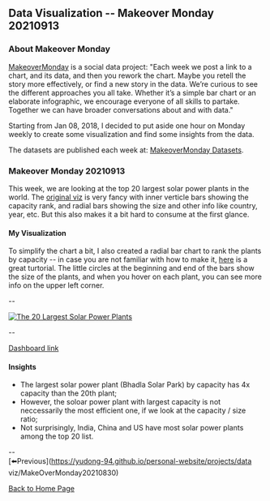 <head>
  <!-- Global site tag (gtag.js) - Google Analytics -->
<script async src="https://www.googletagmanager.com/gtag/js?id=UA-112502179-1"></script>
<script>
  window.dataLayer = window.dataLayer || [];
  function gtag(){dataLayer.push(arguments);}
  gtag('js', new Date());

  gtag('config', 'UA-112502179-1');
</script>
</head>


## Data Visualization -- Makeover Monday 20210913

### About Makeover Monday

[MakeoverMonday](http://www.makeovermonday.co.uk/) is a social data project:
"Each week we post a link to a chart, and its data, and then you rework the chart.
Maybe you retell the story more effectively, or find a new story in the data.
We’re curious to see the different approaches you all take. Whether it’s a simple bar chart or an elaborate infographic, we encourage everyone of all skills to partake.
Together we can have broader conversations about and with data."

Starting from Jan 08, 2018, I decided to put aside one hour on Monday weekly to create some visualization and find some insights from the data.

The datasets are published each week at: [MakeoverMonday Datasets](http://www.makeovermonday.co.uk/data/).

### Makeover Monday 20210913

This week, we are looking at the top 20 largest solar power plants in the world. The [original viz](https://solarpower.guide/solar-energy-insights/largest-solar-plants) is very fancy with inner verticle bars showing the capacity rank, and radial bars showing the size and other info like country, year, etc. But this also makes it a bit hard to consume at the first glance.  

#### My Visualization

To simplify the chart a bit, I also created a radial bar chart to rank the plants by capacity -- in case you are not familiar with how to make it, [here](https://tableau.toanhoang.com/radial-bar-chart-tutorial/) is a great turtorial. The little circles at the beginning and end of the bars show the size of the plants, and when you hover on each plant, you can see more info on the upper left corner.  

--  
<div class='tableauPlaceholder' id='viz1631590780940' style='position: relative'>
  <noscript><a href='#'>
    <img alt='The 20 Largest Solar Power Plants ' src='https:&#47;&#47;public.tableau.com&#47;static&#47;images&#47;Ma&#47;MakeOverMonday20210913The20LargestSolarPowerPlants&#47;The20LargestSolarPowerPlants&#47;1_rss.png' style='border: none' />
    </a></noscript>
  <object class='tableauViz'  style='display:none;'>
    <param name='host_url' value='https%3A%2F%2Fpublic.tableau.com%2F' />
    <param name='embed_code_version' value='3' />
    <param name='site_root' value='' />
    <param name='name' value='MakeOverMonday20210913The20LargestSolarPowerPlants&#47;The20LargestSolarPowerPlants' />
    <param name='tabs' value='no' />
    <param name='toolbar' value='yes' />
    <param name='static_image' value='https:&#47;&#47;public.tableau.com&#47;static&#47;images&#47;Ma&#47;MakeOverMonday20210913The20LargestSolarPowerPlants&#47;The20LargestSolarPowerPlants&#47;1.png' />
    <param name='animate_transition' value='yes' />
    <param name='display_static_image' value='yes' />
    <param name='display_spinner' value='yes' />
    <param name='display_overlay' value='yes' />
    <param name='display_count' value='yes' />
    <param name='language' value='en-US' />
    <param name='filter' value='publish=yes' />
  </object></div>        
  <script type='text/javascript'>    
  var divElement = document.getElementById('viz1631590780940');      
  var vizElement = divElement.getElementsByTagName('object')[0];          
  if ( divElement.offsetWidth > 800 ) { vizElement.style.width='600px';vizElement.style.height='627px';} else if ( divElement.offsetWidth > 500 ) { vizElement.style.width='600px';vizElement.style.height='627px';} else { vizElement.style.width='100%';vizElement.style.height='727px';}   
  var scriptElement = document.createElement('script');           
  scriptElement.src = 'https://public.tableau.com/javascripts/api/viz_v1.js';     
  vizElement.parentNode.insertBefore(scriptElement, vizElement);           
</script>
  
--  

[Dashboard link](https://public.tableau.com/views/MakeOverMonday20210913The20LargestSolarPowerPlants/The20LargestSolarPowerPlants?:language=en-US&publish=yes&:display_count=n&:origin=viz_share_link)
  
#### Insights
* The largest solar power plant (Bhadla Solar Park) by capacity has 4x capacity than the 20th plant;  
* However, the soloar power plant with largest capacity is not neccessarily the most efficient one, if we look at the capacity / size ratio;  
* Not surprisingly, India, China and US have most solar power plants among the top 20 list.
  
--  
[⬅️Previous](https://yudong-94.github.io/personal-website/projects/data viz/MakeOverMonday20210830)  

[Back to Home Page](https://yudong-94.github.io/personal-website/)
